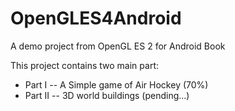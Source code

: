 # OpenGLES4Android
A demo project from OpenGL ES 2 for Android Book

This project contains two main part:
+ Part I -- A Simple game of Air Hockey (70%)
+ Part II -- 3D world buildings (pending...)
